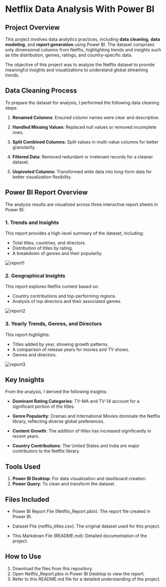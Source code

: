 # Netflix Data Analysis With Power BI

## Project Overview
This project involves data analytics practices, including **data cleaning**, **data modeling**, and **report generation** using Power BI. The dataset comprises only dimensional columns from Netflix, highlighting trends and insights such as title distribution, genres, ratings, and country-specific data.

The objective of this project was to analyze the Netflix dataset to provide meaningful insights and visualizations to understand global streaming trends.

## Data Cleaning Process
To prepare the dataset for analysis, I performed the following data cleaning steps:

1. **Renamed Columns**: Ensured column names were clear and descriptive.

2. **Handled Missing Values**: Replaced null values or removed incomplete rows.

3. **Split Combined Columns**: Split values in multi-value columns for better granularity.

4. **Filtered Data**: Removed redundant or irrelevant records for a cleaner dataset.

5. **Unpivoted Columns**: Transformed wide data into long-form data for better visualization flexibility.

## Power BI Report Overview
The analysis results are visualized across three interactive report sheets in Power BI:

### 1. Trends and Insights
This report provides a high-level summary of the dataset, including:

 * Total titles, countries, and directors.
 * Distribution of titles by rating.
 * A breakdown of genres and their popularity.

![report1](https://github.com/user-attachments/assets/f65c3047-af1f-464d-8491-0521983625bb)

### 2. Geographical Insights
This report explores Netflix content based on:

* Country contributions and top-performing regions.
* Analysis of top directors and their associated genres.

![report2](https://github.com/user-attachments/assets/989cdaad-ac51-4f9b-b2b7-0fce386cac9d)

### 3. Yearly Trends, Genres, and Directors 
This report highlights:

* Titles added by year, showing growth patterns.
* A comparison of release years for movies and TV shows.
* Genres and directors.
  
![report3](https://github.com/user-attachments/assets/e1677afe-fbf5-4cbe-966c-4197d8fee71b)


## Key Insights
From the analysis, I derived the following insights:

+ **Dominant Rating Categories**: TV-MA and TV-14 account for a significant portion of the titles.

+ **Genre Popularity**: Dramas and International Movies dominate the Netflix library, reflecting diverse global preferences.

+ **Content Growth**: The addition of titles has increased significantly in recent years.

+ **Country Contributions**: The United States and India are major contributors to the Netflix library.

## Tools Used
1. **Power BI Desktop**: For data visualization and dashboard creation.
2. **Power Query**: To clean and transform the dataset.

## Files Included
+ Power BI Report File (Netflix_Report.pbix): The report file created in Power BI.

+ Dataset File (netflix_titles.csv): The original dataset used for this project.

+ This Markdown File (README.md): Detailed documentation of the project.

## How to Use
1. Download the files from this repository.
2. Open Netflix_Report.pbix in Power BI Desktop to view the report.
3. Refer to this README.md file for a detailed understanding of the project.
